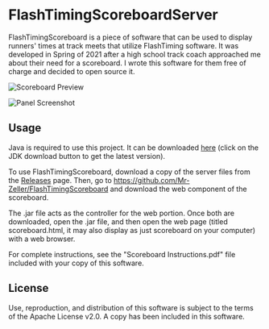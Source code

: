 # FlashTimingScoreboardServer
FlashTimingScoreboard is a piece of software that can be used to display runners' times at track meets that utilize FlashTiming software. It was developed in Spring of 2021 after a high school track coach approached me about their need for a scoreboard. I wrote this software for them free of charge and decided to open source it.

![Scoreboard Preview](https://i.imgur.com/sNEV2Ae.png)

![Panel Screenshot](https://i.imgur.com/MUBUCz3.png)

## Usage
Java is required to use this project. It can be downloaded [here](https://www.oracle.com/java/technologies/javase-downloads.html) (click on the JDK download button to get the latest version).

To use FlashTimingScoreboard, download a copy of the server files from the [Releases](https://github.com/jamesjulich/FlashTimingScoreboardServer/releases) page. Then, go to https://github.com/Mr-Zeller/FlashTimingScoreboard and download the web component of the scoreboard.

The .jar file acts as the controller for the web portion. Once both are downloaded, open the .jar file, and then open the web page (titled scoreboard.html, it may also display as just scoreboard on your computer) with a web browser.

For complete instructions, see the "Scoreboard Instructions.pdf" file included with your copy of this software.

## License
Use, reproduction, and distribution of this software is subject to the terms of the Apache License v2.0. A copy has been included in this software.
